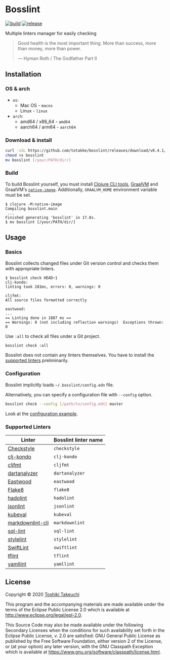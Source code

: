 # Bosslint

[![build](https://github.com/totakke/bosslint/actions/workflows/build.yml/badge.svg)](https://github.com/totakke/bosslint/actions/workflows/build.yml)
[![release](https://img.shields.io/badge/release-v0.4.1-blue.svg)](https://github.com/totakke/bosslint/releases/tag/v0.4.1)

Multiple linters manager for easily checking

> Good health is the most important thing. More than success, more than money,
> more than power.
>
> &mdash; Hyman Roth / The Godfather Part II

## Installation

### OS & arch

- `os`:
  - Mac OS - `macos`
  - Linux - `linux`
- `arch`:
  - amd64 / x86_64  - `amd64`
  - aarch64 / arm64  - `aarch64`

### Download & install

```sh
curl -sSL https://github.com/totakke/bosslint/releases/download/v0.4.1/bosslint_[os]_[arch] -o bosslint
chmod +x bosslint
mv bosslint [/your/PATH/dir/]
```

### Build

To build Bosslint yourself, you must install [Clojure CLI tools](https://clojure.org/guides/getting_started#_clojure_installer_and_cli_tools),
[GraalVM](https://www.graalvm.org/docs/getting-started/#install-graalvm) and
GraalVM's [`native-image`](https://www.graalvm.org/docs/getting-started/#native-images).
Additionally, `GRAALVM_HOME` environment variable must be set.

```console
$ clojure -M:native-image
Compiling bosslint.main
 ...
Finished generating 'bosslint' in 17.8s.
$ mv bosslint [/your/PATH/dir/]
```

## Usage

### Basics

Bosslint collects changed files under Git version control and checks them with
appropriate linters.

```console
$ bosslint check HEAD~1
clj-kondo:
linting took 281ms, errors: 0, warnings: 0

cljfmt:
All source files formatted correctly

eastwood:
...
== Linting done in 1887 ms ==
== Warnings: 0 (not including reflection warnings)  Exceptions thrown: 0
```

Use `:all` to check all files under a Git project.

```sh
bosslint check :all
```

Bosslint does not contain any linters themselves. You have to install the
[supported linters](#supported-linters) preliminarily.

### Configuration

Bosslint implicitly loads `~/.bosslint/config.edn` file.

Alternatively, you can specify a configuration file with `--config` option.

```sh
bosslint check --config [/path/to/config.edn] master
```

Look at the [configuration example](example/config.edn).

### Supported Linters

| Linter | Bosslint linter name |
| ------ | -------------------- |
| [Checkstyle](https://checkstyle.org/) | `checkstyle` |
| [clj-kondo](https://github.com/borkdude/clj-kondo) | `clj-kondo` |
| [cljfmt](https://github.com/weavejester/cljfmt) | `cljfmt` |
| [dartanalyzer](https://dart.dev/tools/dartanalyzer) | `dartanalyzer` |
| [Eastwood](https://github.com/jonase/eastwood) | `eastwood` |
| [Flake8](https://flake8.pycqa.org/) | `flake8` |
| [hadolint](https://github.com/hadolint/hadolint) | `hadolint` |
| [jsonlint](https://github.com/zaach/jsonlint) | `jsonlint` |
| [kubeval](https://www.kubeval.com/) | `kubeval` |
| [markdownlint-cli](https://github.com/igorshubovych/markdownlint-cli) | `markdownlint` |
| [sql-lint](https://github.com/joereynolds/sql-lint) | `sql-lint` |
| [stylelint](https://stylelint.io/) | `stylelint` |
| [SwiftLint](https://realm.github.io/SwiftLint/) | `swiftlint` |
| [tflint](https://github.com/terraform-linters/tflint) | `tflint` |
| [yamllint](https://yamllint.readthedocs.io/) | `yamllint` |

## License

Copyright © 2020 [Toshiki Takeuchi](https://totakke.net/)

This program and the accompanying materials are made available under the
terms of the Eclipse Public License 2.0 which is available at
<http://www.eclipse.org/legal/epl-2.0>.

This Source Code may also be made available under the following Secondary
Licenses when the conditions for such availability set forth in the Eclipse
Public License, v. 2.0 are satisfied: GNU General Public License as published by
the Free Software Foundation, either version 2 of the License, or (at your
option) any later version, with the GNU Classpath Exception which is available
at <https://www.gnu.org/software/classpath/license.html>.
